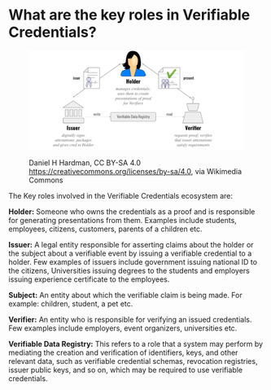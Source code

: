 # What are the key roles in Verifiable Credentials?

<figure><img src="../../.gitbook/assets/image (4).png" alt=""><figcaption><p>Daniel H Hardman, CC BY-SA 4.0 <a href="https://creativecommons.org/licenses/by-sa/4.0">https://creativecommons.org/licenses/by-sa/4.0</a>, via Wikimedia Commons</p></figcaption></figure>

The Key roles involved in the Verifiable Credentials ecosystem are:

**Holder:** Someone who owns the credentials as a proof and is responsible for generating presentations from them. Examples include students, employees, citizens, customers, parents of a children etc.

**Issuer:** A legal entity responsible for asserting claims about the holder or the subject about a verifiable event by issuing a verifiable credential to a holder. Few examples of issuers include government issuing national ID to the citizens, Universities issuing degrees to the students and employers issuing experience certificate to the employees.

**Subject:** An entity about which the verifiable claim is being made. For example: children, student, a pet etc.

**Verifier:** An entity who is responsible for verifying an issued credentials. Few examples include employers, event organizers, universities etc.&#x20;

**Verifiable Data Registry:** This refers to a role that a system may perform by mediating the creation and verification of identifiers, keys, and other relevant data, such as verifiable credential schemas, revocation registries, issuer public keys, and so on, which may be required to use verifiable credentials.
